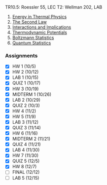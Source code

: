 TR10.5: Roessler 55, LEC
T2: Wellman 202, LAB
1. [Energy in Thermal Physics](Energy%20in%20Thermal%20Physics.md)
2. [The Second Law](The%20Second%20Law.md)
3. [Interactions and Implications](Interactions%20and%20Implications.md)
5. [Thermodynamic Potentials](Thermodynamic%20Potentials.md)
6. [Boltzmann Statistics](Boltzmann%20Statistics.md)
7. [Quantum Statistics](Quantum%20Statistics.md)
### Assignments
- [x] HW 1 (10/5)
- [x] HW 2 (10/12)
- [x] LAB 1 (10/15)
- [x] QUIZ 1 (10/17)
- [x] HW 3 (10/19)
- [x] MIDTERM 1 (10/26)
- [x] LAB 2 (10/29)
- [x] QUIZ 2 (10/3)
- [x] HW 4 (11/2)
- [x] HW 5 (11/9)
- [x] LAB 3 (11/12)
- [x] QUIZ 3 (11/14)
- [x] HW 6 (11/16)
- [x] MIDTERM 2 (11/21)
- [x] QUIZ 4 (11/21)
- [x] LAB 4 (11/30)
- [x] HW 7 (11/30)
- [x] QUIZ 5 (12/5)
- [x] HW 8 (12/7)
- [ ] FINAL (12/12)
- [ ] LAB 5 (12/15)